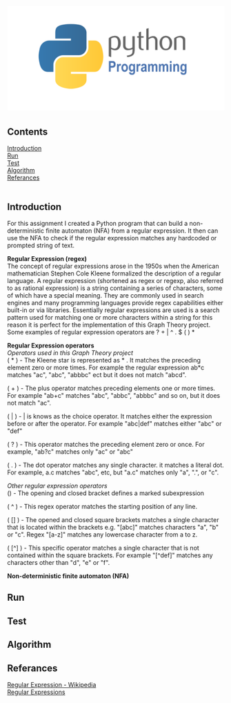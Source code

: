 # ![Markdown Here logo](https://github.com/GraceKeane/GraphTheoryProject_G00359990/blob/master/Logo.png) 

## Contents
[Introduction](#introduction)<br>
[Run](#run)<br>
[Test](#test)<br>
[Algorithm](#algorithm)<br>
[Referances](#referances)
<br></br>

## Introduction
For this assignment I created a Python program that can build a non-deterministic finite automaton (NFA) from a regular expression. It then can use the NFA to check if the regular expression matches any hardcoded or prompted string of text. 

<b>Regular Expression (regex)</b><br>
The concept of regular expressions arose in the 1950s when the American mathematician Stephen Cole Kleene formalized the description of a regular language. A regular expression (shortened as regex or regexp, also referred to as rational expression) is a string containing a series of characters, some of which have a special meaning. They are commonly used in search engines and many programming languages provide regex capabilities either built-in or via libraries. Essentially regular expressions are used is a search pattern used for matching one or more characters within a string for this reason it is perfect for the implementation of this Graph Theory project. Some examples of regular expression operators are ? + | ^ . $ ( ) *
<br>

<b>Regular Expression operators</b> <br>
*Operators used in this Graph Theory project* <br>
( * ) - The Kleene star is represented as * . It matches the preceding element zero or more times. For example the regular expression ab*c matches "ac", "abc", "abbbc" ect but it does not match "abcd".

( + ) - The plus operator matches preceding elements one or more times. For example "ab+c" matches "abc", "abbc", "abbbc" and so on, but it does not match "ac".

( | ) - | is knows as the choice operator. It matches either the expression before or after the operator. For example "abc|def" matches either "abc" or "def"

( ? ) - This operator matches the preceding element zero or once. For example, "ab?c" matches only "ac" or "abc"

( . ) - The dot operator matches any single character. it matches a literal dot. For example, a.c matches "abc", etc, but "a.c" matches only "a", ".", or "c".

*Other regular expression operators* <br>
() - The opening and closed bracket defines a marked subexpression

( ^ ) - This regex operator matches the starting position of any line.

( [] ) - The opened and closed square brackets matches a single character that is located within the brackets e.g. "[abc]" matches characters "a", "b" or "c". Regex "[a-z]" matches any lowercase character from a to z.

( [^] ) - This specific operator matches a single character that is not contained within the square brackets. For example "[^def]" matches any characters other than "d", "e" or "f".

<b>Non-deterministic finite automaton (NFA)</b>

## Run

## Test

## Algorithm

## Referances
[Regular Expression - Wikipedia](https://en.wikipedia.org/wiki/Regular_expression) <br>
[Regular Expressions](https://www.tldp.org/LDP/Bash-Beginners-Guide/html/sect_04_01.html)
